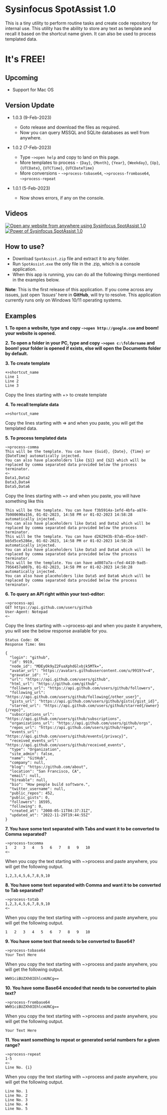 # Sysinfocus SpotAssist 1.0
This is a tiny utility to perform routine tasks and create code repository for internal use. This utility has the ability to store any text as template and recall it based on the shortcut name given. It can also be used to process templated data.

# It's FREE!

## Upcoming
- Support for Mac OS

## Version Update
- 1.0.3 (9-Feb-2023)
  - Goto release and download the files as required.
  - Now you can query MSSQL and SQLite databases as well from anywhere.
  
- 1.0.2 (7-Feb-2023)
  - Type `~>open help` and copy to land on this page.
  - More templates to process - `{Day}`, `{Month}`, `{Year}`, `{Weekday}`, `{Up}`, `{UTCDate}`, `{UTCTime}`, `{UTCDateTime}`
  - More conversions - `~>process-tobase64`, `~>process-frombase64`, `~>process-repeat`

- 1.0.1 (5-Feb-2023)
  - Now shows errors, if any on the console.

## Videos
[![Open any website from anywhere using Sysinfocus SpotAssist 1.0](https://img.youtube.com/vi/0Y5MYQE9KlI/0.jpg)](https://www.youtube.com/watch?v=0Y5MYQE9KlI)
[![Power of Sysinfocus SpotAssist 1.0](https://img.youtube.com/vi/8NaXb9HgN6g/0.jpg)](https://www.youtube.com/watch?v=8NaXb9HgN6g)


## How to use?
- Download `SpotAssist.zip` file and extract it to any folder.
- Run `SpotAssist.exe` the only file in the .zip, which is a console application.
- When this app is running, you can do all the following things mentioned in the examples below.

**Note**: This is the first release of this application. If you come across any issues, just open *'Issues'* here in **GitHub**, will try to resolve. This application currently runs only on Windows 10/11 operating systems.


## Examples
**1. To open a website, type and copy `~>open http://google.com` and boom! your website is opened.**

**2. To open a folder in your PC, type and copy `~>open c:\foldername` and boom! your folder is opened if exists, else will open the Documents folder by default.**

**3. To create template**
```
+>shortcut_name
Line 1
Line 2
Line 3
```
Copy the lines starting with +> to create template

**4. To recall template data**
```
=>shortcut_name
```
Copy the lines starting with => and when you paste, you will get the templated data.

**5. To process templated data**
```
~>process-comma
This will be the template. You can have {Guid}, {Date}, {Time} or {DateTime} automatically injected.
You can also have placeholders like {$1} and {$2} which will be replaced by comma separated data provided below the process terminator.
<~
Data1,Data2
Data3,Data4
Data5,Data6
```
Copy the lines starting with ~> and when you paste, you will have something like this
```
This will be the template. You can have f3b5914a-1efd-4bfa-a874-7b980690a156, 01-02-2023, 14:58 PM or 01-02-2023 14:58:28 automatically injected.
You can also have placeholders like Data1 and Data2 which will be replaced by comma separated data provided below the process terminator.
This will be the template. You can have d262943b-87ab-45ce-b9d7-bb5d5ce5286e, 01-02-2023, 14:58 PM or 01-02-2023 14:58:28 automatically injected.
You can also have placeholders like Data3 and Data4 which will be replaced by comma separated data provided below the process terminator.
This will be the template. You can have ad807a7a-cfed-4410-9ad5-7956457a007b, 01-02-2023, 14:58 PM or 01-02-2023 14:58:28 automatically injected.
You can also have placeholders like Data5 and Data6 which will be replaced by comma separated data provided below the process terminator.
```

**6. To query an API right within your text-editor:**
```
~>process-api
GET https://api.github.com/users/github
User-Agent: Notepad
<~
```
Copy the lines starting with ~>process-api and when you paste it anywhere, you will see the below response available for you.
```
Status Code: OK
Response Time: 6ms

{
  "login": "github",
  "id": 9919,
  "node_id": "MDEyOk9yZ2FuaXphdGlvbjk5MTk=",
  "avatar_url": "https://avatars.githubusercontent.com/u/9919?v=4",
  "gravatar_id": "",
  "url": "https://api.github.com/users/github",
  "html_url": "https://github.com/github",
  "followers_url": "https://api.github.com/users/github/followers",
  "following_url": "https://api.github.com/users/github/following{/other_user}",
  "gists_url": "https://api.github.com/users/github/gists{/gist_id}",
  "starred_url": "https://api.github.com/users/github/starred{/owner}{/repo}",
  "subscriptions_url": "https://api.github.com/users/github/subscriptions",
  "organizations_url": "https://api.github.com/users/github/orgs",
  "repos_url": "https://api.github.com/users/github/repos",
  "events_url": "https://api.github.com/users/github/events{/privacy}",
  "received_events_url": "https://api.github.com/users/github/received_events",
  "type": "Organization",
  "site_admin": false,
  "name": "GitHub",
  "company": null,
  "blog": "https://github.com/about",
  "location": "San Francisco, CA",
  "email": null,
  "hireable": null,
  "bio": "How people build software.",
  "twitter_username": null,
  "public_repos": 452,
  "public_gists": 0,
  "followers": 16595,
  "following": 0,
  "created_at": "2008-05-11T04:37:31Z",
  "updated_at": "2022-11-29T19:44:55Z"
}
```

**7. You have some text separated with Tabs and want it to be converted to Comma separated?**

```
~>process-tocomma
1	2	3	4	5	6	7	8	9	10
<~
```
When you copy the text starting with ~>process and paste anywhere, you will get the following output.
```
1,2,3,4,5,6,7,8,9,10
```

**8. You have some text separated with Comma and want it to be converted to Tab separated?**

```
~>process-totab
1,2,3,4,5,6,7,8,9,10
<~
```
When you copy the text starting with ~>process and paste anywhere, you will get the following output.
```
1	2	3	4	5	6	7	8	9	10
```

**9. You have some text that needs to be converted to Base64?**

```
~>process-tobase64
Your Text Here
```
When you copy the text starting with ~>process and paste anywhere, you will get the following output.
```
WW91ciBUZXh0IEhlcmUNCg==
```

**10. You have some Base64 encoded that needs to be converted to plain text?**

```
~>process-frombase64
WW91ciBUZXh0IEhlcmUNCg==
```
When you copy the text starting with ~>process and paste anywhere, you will get the following output.
```
Your Text Here
```

**11. You want something to repeat or generated serial numbers for a given range?**

```
~>process-repeat
1-5
<~
Line No. {i}
```
When you copy the text starting with ~>process and paste anywhere, you will get the following output.
```
Line No. 1
Line No. 2
Line No. 3
Line No. 4
Line No. 5
```
